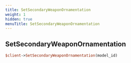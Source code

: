 ```yaml
---
title: SetSecondaryWeaponOrnamentation
weight: 1
hidden: true
menuTitle: SetSecondaryWeaponOrnamentation
---
```

## SetSecondaryWeaponOrnamentation
```perl
$client->SetSecondaryWeaponOrnamentation(model_id)
```